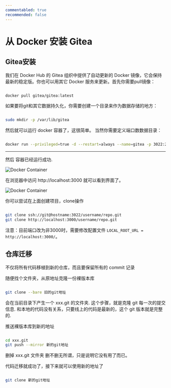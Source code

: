 ```yaml
---
commentabled: true
recommended: false 
---
```


# 从 Docker 安装 Gitea #

## Gitea安装 ##

我们在 Docker Hub 的 Gitea 组织中提供了自动更新的 Docker 镜像，它会保持最新的稳定版。你也可以用其它 Docker 服务来更新。首先你需要pull镜像：

```bash

docker pull gitea/gitea:latest

```

如果要将git和其它数据持久化，你需要创建一个目录来作为数据存储的地方：

```bash

sudo mkdir -p /var/lib/gitea

```

然后就可以运行 docker 容器了，这很简单。 当然你需要定义端口数数据目录：

```bash

docker run --privileged=true -d --restart=always --name=gitea -p 3022:22 -p 3000:3000 -v /var/lib/gitea:/data gitea/gitea:latest

```

---

然后 容器已经运行成功.

![Docker Container](/images/20201126111430.png)

在浏览器中访问 http://localhost:3000 就可以看到界面了。

![Docker Container](/images/20201126111149.png)

你可以尝试在上面创建项目，clone操作 

```bash

git clone ssh://git@hostname:3022/username/repo.git
git clone http://localhost:3000/username/repo.git

```

注意：目前端口改为非3000时，需要修改配置文件 `LOCAL_ROOT_URL = http://localhost:3000/`。


## 仓库迁移 ##


不仅将所有代码移植到新的仓库，而且要保留所有的 commit 记录

随便找个文件夹，从原地址克隆一份裸版本库

```bash

git clone --bare 旧的git地址

```

会在当前目录下产生一个 xxx.git 的文件夹. 这个步骤，就是克隆 git 每一次的提交信息. 和本地的代码没有关系，只要线上的代码是最新的，这个 git 版本就是完整的.

推送裸版本库到新的地址

```bash

cd xxx.git
git push --mirror 新的git地址

```

删掉 xxx.git 文件夹
删不删无所谓，只是说明它没有用了而已。

代码迁移就成功了，接下来就可以使用新的地址了

```bash

git clone 新的git地址

```
